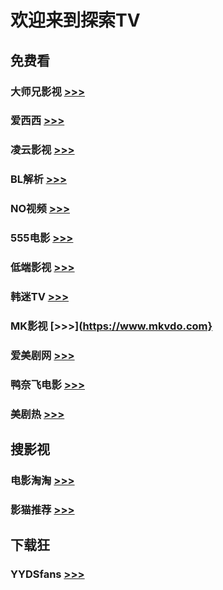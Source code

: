 # 欢迎来到探索TV

## 免费看
### 大师兄影视 [>>>](https://tv.ci)
### 爱西西 [>>>](https://aixixi.vip)
### 凌云影视 [>>>](https://www.lingyun.tv)
### BL解析 [>>>](https://vip.bljiex.cc)
### NO视频 [>>>](https://www.novipnoad.com)
### 555电影 [>>>](https://www.o8tv.com)
### 低端影视 [>>>](https://ddys.tv)
### 韩迷TV [>>>](https://www.hmtv.me)
### MK影视 [>>>](https://www.mkvdo.com}
### 爱美剧网 [>>>](https://www.mjw2020.com)
### 鸭奈飞电影 [>>>](https://yanetflix.com) 
### 美剧热 [>>>](https://meijure.com)

## 搜影视
### 电影淘淘 [>>>](https://www.dianyingtaotao.com)
### 影猫推荐 [>>>](https://www.mvcat.com)

## 下载狂
### YYDSfans [>>>](https://yyds.fans)

